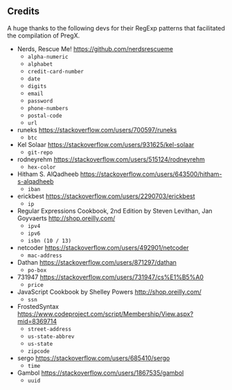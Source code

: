 ## Credits

A huge thanks to the following devs for their RegExp patterns that facilitated the compilation of PregX.

- Nerds, Rescue Me! <https://github.com/nerdsrescueme>
	- `alpha-numeric`
	- `alphabet`
	- `credit-card-number`
	- `date`
	- `digits`
	- `email`
	- `password`
	- `phone-numbers`
	- `postal-code`
	- `url`
- runeks <https://stackoverflow.com/users/700597/runeks>
	- `btc`
- Kel Solaar <https://stackoverflow.com/users/931625/kel-solaar>
	- `git-repo`
- rodneyrehm <https://stackoverflow.com/users/515124/rodneyrehm>
	- `hex-color`
- Hitham S. AlQadheeb <https://stackoverflow.com/users/643500/hitham-s-alqadheeb>
	- `iban`
- erickbest <https://stackoverflow.com/users/2290703/erickbest>
	- `ip`
- Regular Expressions Cookbook, 2nd Edition by Steven Levithan, Jan Goyvaerts <http://shop.oreilly.com/>
	- `ipv4`
	- `ipv6`
	- `isbn (10 / 13)`
- netcoder <https://stackoverflow.com/users/492901/netcoder>
	- `mac-address`
- Dathan <https://stackoverflow.com/users/871297/dathan>
	- `po-box`
- 731947 <https://stackoverflow.com/users/731947/cs%E1%B5%A0>
	- `price`
- JavaScript Cookbook by Shelley Powers <http://shop.oreilly.com/>
	- `ssn`
- FrostedSyntax <https://www.codeproject.com/script/Membership/View.aspx?mid=8369714>
	- `street-address`
	- `us-state-abbrev`
	- `us-state`
	- `zipcode`
- sergo <https://stackoverflow.com/users/685410/sergo>
	- `time`
- Gambol <https://stackoverflow.com/users/1867535/gambol>
	- `uuid`
